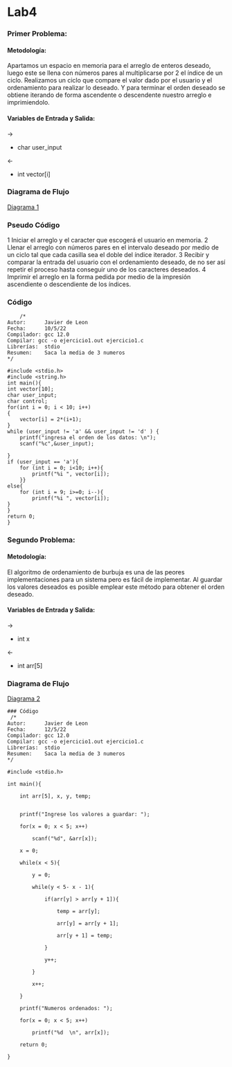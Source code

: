 # Lab4

### Primer Problema: 



#### Metodología: 
Apartamos un espacio en memoria para el arreglo de enteros deseado, luego este se llena con números pares al multiplicarse por 2 el índice de un ciclo. Realizamos un ciclo que compare el valor dado por el usuario y el ordenamiento para realizar lo deseado. Y para terminar el orden deseado se obtiene iterando de forma ascendente o descendente nuestro arreglo e imprimiendolo.

#### Variables de Entrada y Salida: 
->
- char user_input


<-
- int vector[i]


### Diagrama de Flujo

[Diagrama 1](https://github.com/javdlgomez/2022LabSimu-201603068/blob/main/lab4/Untitled%20Diagram.drawio.png)
### Pseudo Código
1 Iniciar el arreglo y el caracter que escogerá el usuario en memoria.
2 Llenar el arreglo con números pares en el intervalo deseado
por medio de un ciclo tal que cada casilla sea el doble del índice iterador.
3 Recibir y comparar la entrada del usuario con el ordenamiento deseado, de
no ser así repetir el proceso hasta conseguir uno de los caracteres deseados.
4 Imprimir el arreglo en la forma pedida por medio de la impresión ascendiente
o descendiente de los índices.
    
### Código
        /*
    Autor:      Javier de Leon
    Fecha:      10/5/22
    Compilador: gcc 12.0
    Compilar: gcc -o ejercicio1.out ejercicio1.c
    Librerías:  stdio
    Resumen:    Saca la media de 3 numeros
    */

    #include <stdio.h>
    #include <string.h>
    int main(){
    int vector[10];
    char user_input;
    char control;
    for(int i = 0; i < 10; i++)
    {
        vector[i] = 2*(i+1);
    }
    while (user_input != 'a' && user_input != 'd' ) {
        printf("ingresa el orden de los datos: \n");
        scanf("%c",&user_input);

    }
    if (user_input == 'a'){
        for (int i = 0; i<10; i++){
            printf("%i ", vector[i]);
        }}
    else{
        for (int i = 9; i>=0; i--){
            printf("%i ", vector[i]);
    }
    }
    return 0;
    }
    
### Segundo Problema: 


#### Metodología: 
El algoritmo de ordenamiento de burbuja es una de las peores implementaciones para un sistema pero es fácil de implementar. Al guardar los valores deseados es posible emplear este método para obtener el orden deseado.

#### Variables de Entrada y Salida: 
->
- int x

<-
- int arr[5]



### Diagrama de Flujo

[Diagrama 2](https://github.com/javdlgomez/2022LabSimu-201603068/blob/main/lab4/Copy%20of%20Untitled%20Diagram.drawio(1).png)

    ### Código
     /*
    Autor:      Javier de Leon
    Fecha:      12/5/22
    Compilador: gcc 12.0
    Compilar: gcc -o ejercicio1.out ejercicio1.c
    Librerías:  stdio
    Resumen:    Saca la media de 3 numeros
    */

    #include <stdio.h>

    int main(){

        int arr[5], x, y, temp;  


        printf("Ingrese los valores a guardar: ");

        for(x = 0; x < 5; x++)

            scanf("%d", &arr[x]);

        x = 0;

        while(x < 5){

            y = 0;        

            while(y < 5- x - 1){

                if(arr[y] > arr[y + 1]){

                    temp = arr[y];

                    arr[y] = arr[y + 1];

                    arr[y + 1] = temp;

                }

                y++;

            }       

            x++;

        }   

        printf("Numeros ordenados: ");

        for(x = 0; x < 5; x++)

            printf("%d  \n", arr[x]);

        return 0;

    }
